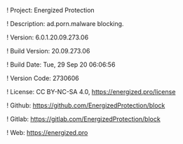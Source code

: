 ! Project: Energized Protection

! Description: ad.porn.malware blocking.

! Version: 6.0.1.20.09.273.06

! Build Version: 20.09.273.06

! Build Date: Tue, 29 Sep 20 06:06:56

! Version Code: 2730606

! License: CC BY-NC-SA 4.0, https://energized.pro/license

! Github: https://github.com/EnergizedProtection/block

! Gitlab: https://gitlab.com/EnergizedProtection/block


! Web: https://energized.pro
